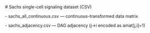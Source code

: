 \# Sachs single-cell signaling dataset (CSV)



\- sachs\_all\_continuous.csv — continuous-transformed data matrix

\- sachs\_adjacency.csv — DAG adjacency (j→i encoded as amat\[j,i]=1)
